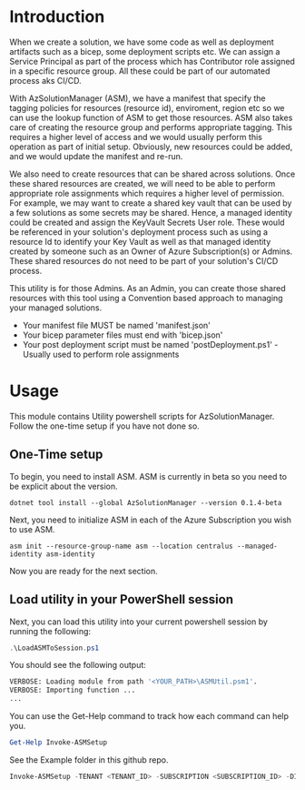 # Introduction

When we create a solution, we have some code as well as deployment artifacts such as a bicep, some deployment scripts etc. We can assign a Service Principal as part of the process which has Contributor role assigned in a specific resource group. All these could be part of our automated process aks CI/CD. 

With AzSolutionManager (ASM), we have a manifest that specify the tagging policies for resources (resource id), enviroment, region etc so we can use the lookup function of ASM to get those resources. ASM also takes care of creating the resource group and performs appropriate tagging. This requires a higher level of access and we would usually perform this operation as part of initial setup. Obviously, new resources could be added, and we would update the manifest and re-run. 

We also need to create resources that can be shared across solutions. Once these shared resources are created, we will need to be able to perform appropriate role assignments which requires a higher level of permission. For example, we may want to create a shared key vault that can be used by a few solutions as some secrets may be shared. Hence, a managed identity could be created and assign the KeyVault Secrets User role. These would be referenced in your solution's deployment process such as using a resource Id to identify your Key Vault as well as that managed identity created by someone such as an Owner of Azure Subscription(s) or Admins. These shared resources do not need to be part of your solution's CI/CD process.

This utility is for those Admins. As an Admin, you can create those shared resources with this tool using a Convention based approach to managing your managed solutions.

* Your manifest file MUST be named 'manifest.json'
* Your bicep parameter files must end with 'bicep.json'
* Your post deployment script must be named 'postDeployment.ps1' - Usually used to perform role assignments

# Usage

This module contains Utility powershell scripts for AzSolutionManager. Follow the one-time setup if you have not done so. 

## One-Time setup

To begin, you need to install ASM. ASM is currently in beta so you need to be explicit about the version.

```
dotnet tool install --global AzSolutionManager --version 0.1.4-beta
```

Next, you need to initialize ASM in each of the Azure Subscription you wish to use ASM.

```
asm init --resource-group-name asm --location centralus --managed-identity asm-identity
```

Now you are ready for the next section.

## Load utility in your PowerShell session

Next, you can load this utility into your current powershell session by running the following:

```powershell
.\LoadASMToSession.ps1
```

You should see the following output:

```bash
VERBOSE: Loading module from path '<YOUR_PATH>\ASMUtil.psm1'.
VERBOSE: Importing function ...
...
```

You can use the Get-Help command to track how each command can help you.

```powershell
Get-Help Invoke-ASMSetup
```

See the Example folder in this github repo.

```powershell
Invoke-ASMSetup -TENANT <TENANT_ID> -SUBSCRIPTION <SUBSCRIPTION_ID> -DIRECTORY .\Example
```